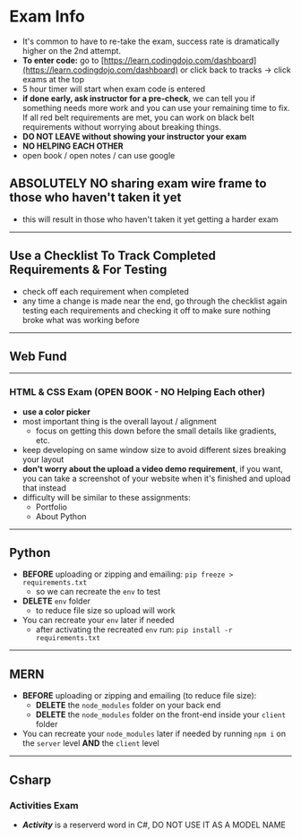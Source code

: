 # Exam Info

- It's common to have to re-take the exam, success rate is dramatically higher on the 2nd attempt.
- **To enter code:** go to [https://learn.codingdojo.com/dashboard](https://learn.codingdojo.com/dashboard) or click back to tracks -> click exams at the top
- 5 hour timer will start when exam code is entered
- **if done early, ask instructor for a pre-check**, we can tell you if something needs more work and you can use your remaining time to fix. If all red belt requirements are met, you can work on black belt requirements without worrying about breaking things.
- **DO NOT LEAVE without showing your instructor your exam**
- **NO HELPING EACH OTHER**
- open book / open notes / can use google

## ABSOLUTELY NO sharing exam wire frame to those who haven't taken it yet

- this will result in those who haven't taken it yet getting a harder exam

---

## Use a Checklist To Track Completed Requirements & For Testing

- check off each requirement when completed
- any time a change is made near the end, go through the checklist again testing each requirements and checking it off to make sure nothing broke what was working before

---

## Web Fund

---

### HTML & CSS Exam (**OPEN BOOK** - NO Helping Each other)

- **use a color picker**
- most important thing is the overall layout / alignment
  - focus on getting this down before the small details like gradients, etc.
- keep developing on same window size to avoid different sizes breaking your layout
- **don't worry about the upload a video demo requirement**, if you want, you can take a screenshot of your website when it's finished and upload that instead
- difficulty will be similar to these assignments:
  - Portfolio
  - About Python

---

## Python

- **BEFORE** uploading or zipping and emailing: `pip freeze > requirements.txt`
  - so we can recreate the `env` to test
- **DELETE** `env` folder
  - to reduce file size so upload will work
- You can recreate your `env` later if needed
  - after activating the recreated `env` run: `pip install -r requirements.txt`

---

## MERN

- **BEFORE** uploading or zipping and emailing (to reduce file size):
  - **DELETE** the `node_modules` folder on your back end
  - **DELETE** the `node_modules` folder on the front-end inside your `client` folder
- You can recreate your `node_modules` later if needed by running `npm i` on the `server` level **AND** the `client` level

---

## Csharp

### Activities Exam

- **_Activity_** is a reserverd word in C#, DO NOT USE IT AS A MODEL NAME
